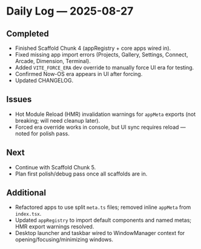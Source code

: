 # Daily Log — 2025-08-27

## Completed
- Finished Scaffold Chunk 4 (appRegistry + core apps wired in).
- Fixed missing app import errors (Projects, Gallery, Settings, Connect, Arcade, Dimension, Terminal).
- Added `VITE_FORCE_ERA` dev override to manually force UI era for testing.
- Confirmed Now-OS era appears in UI after forcing.
- Updated CHANGELOG.

## Issues
- Hot Module Reload (HMR) invalidation warnings for `appMeta` exports (not breaking; will need cleanup later).
- Forced era override works in console, but UI sync requires reload — noted for polish pass.

## Next
- Continue with Scaffold Chunk 5.
- Plan first polish/debug pass once all scaffolds are in.

## Additional
- Refactored apps to use split `meta.ts` files; removed inline `appMeta` from `index.tsx`.
- Updated `appRegistry` to import default components and named metas; HMR export warnings resolved.
- Desktop launcher and taskbar wired to WindowManager context for opening/focusing/minimizing windows.